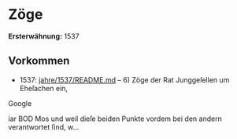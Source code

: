 # Zöge

**Ersterwähnung:** 1537

## Vorkommen
- 1537: [jahre/1537/README.md](../jahre/1537/README.md) – 6) Zöge der Rat Junggeſellen um Eheſachen ein,

Google


iar BOD Mos
und weil dieſe beiden Punkte vordem bei den andern
verantwortet ſind, w...
